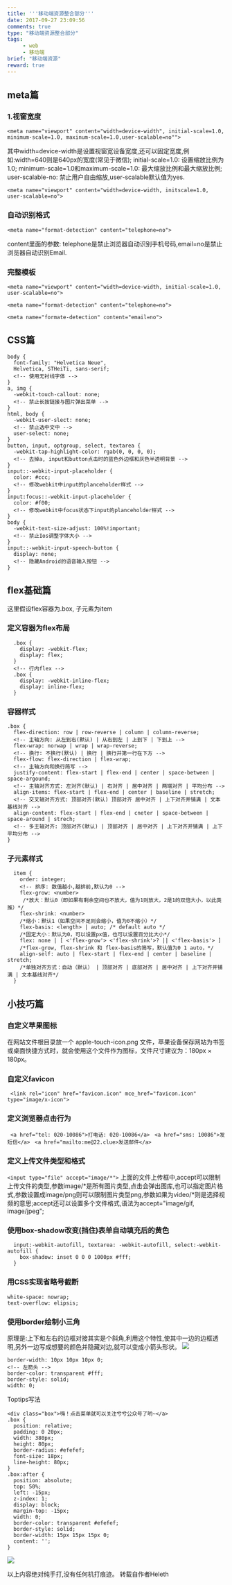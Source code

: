 ```yaml
---
title: '''移动端资源整合部分'''
date: 2017-09-27 23:09:56
comments: true
type: "移动端资源整合部分"
tags:
     - web
     - 移动端
brief: "移动端资源"
reward: true
---
```


##  meta篇
  ### 1.视窗宽度
  ```<meta name="viewport" content="width=device-width", initial-scale=1.0, minimum-scale=1.0, maxinum-scale=1.0,user-scalable=no"">```
<!--more-->
  其中width=device-width是设置视窗宽设备宽度,还可以固定宽度,例如:width=640则是640px的宽度(常见于微信);
  initial-scale=1.0: 设置缩放比例为1.0;
  minimum-scale=1.0和maximum-scale=1.0: 最大缩放比例和最大缩放比例;
  user-scalable-no: 禁止用户自由缩放,user-scalable默认值为yes.

  ```<meta name="viewport" content="width=device-width, initscale=1.0, user-scalable=no">```

  ### 自动识别格式
  ```<meta name="format-detection" content="telephone=no">```

  content里面的参数: telephone是禁止浏览器自动识别手机号码,email=no是禁止浏览器自动识别Email.

  ### 完整模板
  ```<meta name="viewport" content="width=device-width, initial-scale=1.0, user-scalable=no">```

  ```<meta name="format-detection" content="telephone=no">```
  
  ```<meta name="formate-detection" content="email=no">```

## CSS篇
```
body {
  font-family: "Helvetica Neue",
  Helvetica, STHeiTi, sans-serif;
  <!-- 使用无衬线字体 -->
}
a, img {
  -webkit-touch-callout: none;
  <!-- 禁止长按链接与图片弹出菜单 -->
}
html, body {
  -webkit-user-slect: none;
  <!-- 禁止选中文中 -->
  user-select: none;
}
button, input, optgroup, select, textarea {
  -webkit-tap-highlight-color: rgab(0, 0, 0, 0);
  <!-- 去掉a, input和button点击时的蓝色外边框和灰色半透明背景 -->
}
input::-webkit-input-placeholder {
  color: #ccc;
  <!-- 修改webkit中input的planceholder样式 -->  
}
input:focus::-webkit-input-placeholder {
  color: #f00;
  <!-- 修改webkit中focus状态下input的planceholder样式 -->
}
body {
  -webkit-text-size-adjust: 100%!important;
  <!-- 禁止Ios调整字体大小 -->
}
input::-webkit-input-speech-button {
  display: none;
  <!-- 隐藏Android的语音输入按钮 -->
}
```
##  flex基础篇
这里假设flex容器为.box, 子元素为item
### 定义容器为flex布局
  ```
    .box {
      display: -webkit-flex; 
      display: flex;
    }
    <!-- 行内flex -->
    .box {
      display: -webkit-inline-flex;
      display: inline-flex;
    }
  ```
### 容器样式
  ```
  .box {
    flex-direction: row | row-reverse | column | column-reverse;
    <!-- 主轴方向: 从左到右(默认) | 从右到左 | 上到下 | 下到上 -->
    flex-wrap: norwap | wrap | wrap-reverse;
    <!-- 换行: 不换行(默认) | 换行 | 换行并第一行在下方 -->
    flex-flow: flex-direction | flex-wrap;
    <!-- 主轴方向和换行简写 -->
    justify-content: flex-start | flex-end | center | space-between | space-argound;
    <!-- 主轴对齐方式: 左对齐(默认) | 右对齐 | 居中对齐 | 两端对齐 | 平均分布 -->
    align-items: flex-start | flex-end | center | baseline | stretch;
    <!-- 交叉轴对齐方式: 顶部对齐(默认) 顶部对齐 居中对齐 | 上下对齐并铺满 | 文本基线对齐 -->
    align-content: flex-start | flex-end | cneter | space-between | space-around | strech;
    <!-- 多主轴对齐: 顶部对齐(默认) | 顶部对齐 | 居中对齐 | 上下对齐并铺满 | 上下平均分布 -->
  }
  ```  
### 子元素样式
  ```
    item {
      order: integer;
      <!-- 排序: 数值越小,越排前,默认为0 -->
      flex-grow: <number>
       /*放大：默认0（即如果有剩余空间也不放大，值为1则放大，2是1的双倍大小，以此类推）*/
      flex-shrink: <number>
      /*缩小：默认1（如果空间不足则会缩小，值为0不缩小）*/
      flex-basis: <length> | auto; /* default auto */
      /*固定大小：默认为0，可以设置px值，也可以设置百分比大小*/
      flex: none | [ <'flex-grow'> <'flex-shrink'>? || <'flex-basis'> ]
      /*flex-grow, flex-shrink 和 flex-basis的简写，默认值为0 1 auto，*/
      align-self: auto | flex-start | flex-end | center | baseline | stretch;
      /*单独对齐方式：自动（默认） | 顶部对齐 | 底部对齐 | 居中对齐 | 上下对齐并铺满 | 文本基线对齐*/
    }
  ```
## 小技巧篇
### 自定义苹果图标
在网站文件根目录放一个 apple-touch-icon.png 文件，苹果设备保存网站为书签或桌面快捷方式时，就会使用这个文件作为图标，文件尺寸建议为：180px × 180px。
### 自定义favicon
``` <link rel="icon" href="favicon.icon" mce_href="favicon.icon" type="image/x-icon">```
### 定义浏览器点击行为
``` <a href="tel: 020-10086">打电话: 020-10086</a>```
``` <a href="sms: 10086">发短信</a>```
``` <a href="mailto:me@22.clue>发送邮件</a>```
### 定义上传文件类型和格式
```<input type="file" accept="image/*">```
上面的文件上传框中,accept可以限制上传文件的类型,参数image/*是所有图片类型,点击会弹出图库,也可以指定图片格式,参数设置成image/png则可以限制图片类型png,参数如果为video/*则是选择视频的意思;accept还可以设置多个文件格式,语法为accept="image/gif, image/jpeg";
### 使用box-shadow改变(挡住)表单自动填充后的黄色
```
  input:-webkit-autofill, textarea: -webkit-autofill, select:-webkit-autofill {
    box-shadow: inset 0 0 0 1000px #fff;
  }
```  
### 用CSS实现省略号截断
```
white-space: nowrap;
text-overflow: elipsis;
```
### 使用border绘制小三角
原理是:上下和左右的边框对接其实是个斜角,利用这个特性,使其中一边的边框透明,另外一边写成想要的颜色并隐藏对边,就可以变成小箭头形状。
![](https://segmentfault.com/img/remote/1460000004845430)

```
border-width: 10px 10px 10px 0;
<!-- 左箭头 -->
border-color: transparent #fff;
border-style: solid;
width: 0; 
```
Toptips写法

```
<div class="box">嗨！点击菜单就可以关注兮兮公众号了哟~</a>
.box {
  position: relative;
  padding: 0 20px;
  width: 380px;
  height: 80px;
  border-radius: #efefef;
  font-size: 18px;
  line-height: 80px;
}
.box:after {
  position: absolute;
  top: 50%;
  left: -15px;
  z-index: 1;
  display: block;
  margin-top: -15px;
  width: 0;
  border-color: transparent #efefef;
  border-style: solid;
  border-width: 15px 15px 15px 0;
  content: '';
}
```
![](https://segmentfault.com/img/remote/1460000004845432)

以上内容绝对纯手打,没有任何机打痕迹。
转载自作者Heleth




